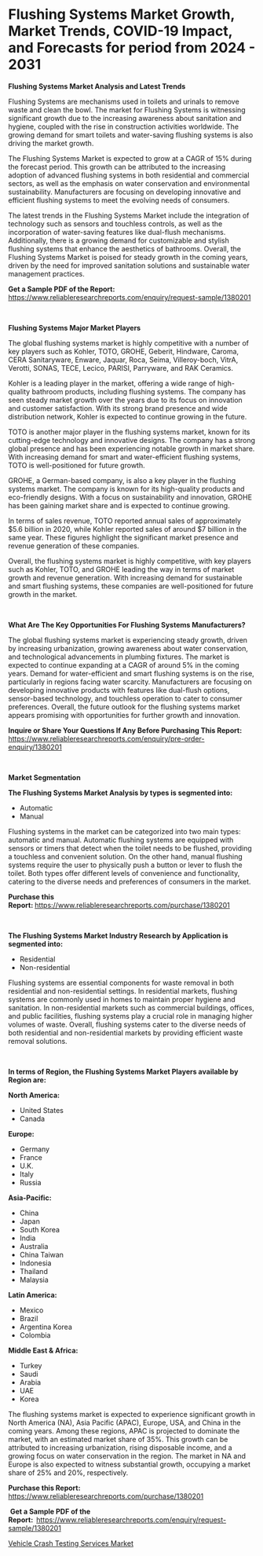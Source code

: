 <p><h1>Flushing Systems Market Growth, Market Trends, COVID-19 Impact, and Forecasts for period from 2024 - 2031</h1></p><p><strong>Flushing Systems Market Analysis and Latest Trends</strong></p>
<p><p>Flushing Systems are mechanisms used in toilets and urinals to remove waste and clean the bowl. The market for Flushing Systems is witnessing significant growth due to the increasing awareness about sanitation and hygiene, coupled with the rise in construction activities worldwide. The growing demand for smart toilets and water-saving flushing systems is also driving the market growth.</p><p>The Flushing Systems Market is expected to grow at a CAGR of 15% during the forecast period. This growth can be attributed to the increasing adoption of advanced flushing systems in both residential and commercial sectors, as well as the emphasis on water conservation and environmental sustainability. Manufacturers are focusing on developing innovative and efficient flushing systems to meet the evolving needs of consumers.</p><p>The latest trends in the Flushing Systems Market include the integration of technology such as sensors and touchless controls, as well as the incorporation of water-saving features like dual-flush mechanisms. Additionally, there is a growing demand for customizable and stylish flushing systems that enhance the aesthetics of bathrooms. Overall, the Flushing Systems Market is poised for steady growth in the coming years, driven by the need for improved sanitation solutions and sustainable water management practices.</p></p>
<p><strong>Get a Sample PDF of the Report:&nbsp;</strong> <a href="https://www.reliableresearchreports.com/enquiry/request-sample/1380201">https://www.reliableresearchreports.com/enquiry/request-sample/1380201</a></p>
<p>&nbsp;</p>
<p><strong>Flushing Systems Major Market Players</strong></p>
<p><p>The global flushing systems market is highly competitive with a number of key players such as Kohler, TOTO, GROHE, Geberit, Hindware, Caroma, CERA Sanitaryware, Enware, Jaquar, Roca, Seima, Villeroy-boch, VitrA, Verotti, SONAS, TECE, Lecico, PARISI, Parryware, and RAK Ceramics.</p><p>Kohler is a leading player in the market, offering a wide range of high-quality bathroom products, including flushing systems. The company has seen steady market growth over the years due to its focus on innovation and customer satisfaction. With its strong brand presence and wide distribution network, Kohler is expected to continue growing in the future.</p><p>TOTO is another major player in the flushing systems market, known for its cutting-edge technology and innovative designs. The company has a strong global presence and has been experiencing notable growth in market share. With increasing demand for smart and water-efficient flushing systems, TOTO is well-positioned for future growth.</p><p>GROHE, a German-based company, is also a key player in the flushing systems market. The company is known for its high-quality products and eco-friendly designs. With a focus on sustainability and innovation, GROHE has been gaining market share and is expected to continue growing.</p><p>In terms of sales revenue, TOTO reported annual sales of approximately $5.6 billion in 2020, while Kohler reported sales of around $7 billion in the same year. These figures highlight the significant market presence and revenue generation of these companies.</p><p>Overall, the flushing systems market is highly competitive, with key players such as Kohler, TOTO, and GROHE leading the way in terms of market growth and revenue generation. With increasing demand for sustainable and smart flushing systems, these companies are well-positioned for future growth in the market.</p></p>
<p>&nbsp;</p>
<p><strong>What Are The Key Opportunities For Flushing Systems Manufacturers?</strong></p>
<p><p>The global flushing systems market is experiencing steady growth, driven by increasing urbanization, growing awareness about water conservation, and technological advancements in plumbing fixtures. The market is expected to continue expanding at a CAGR of around 5% in the coming years. Demand for water-efficient and smart flushing systems is on the rise, particularly in regions facing water scarcity. Manufacturers are focusing on developing innovative products with features like dual-flush options, sensor-based technology, and touchless operation to cater to consumer preferences. Overall, the future outlook for the flushing systems market appears promising with opportunities for further growth and innovation.</p></p>
<p><strong>Inquire or Share Your Questions If Any Before Purchasing This Report:</strong> <a href="https://www.reliableresearchreports.com/enquiry/pre-order-enquiry/1380201">https://www.reliableresearchreports.com/enquiry/pre-order-enquiry/1380201</a></p>
<p>&nbsp;</p>
<p><strong>Market Segmentation</strong></p>
<p><strong>The Flushing Systems Market Analysis by types is segmented into:</strong></p>
<p><ul><li>Automatic</li><li>Manual</li></ul></p>
<p><p>Flushing systems in the market can be categorized into two main types: automatic and manual. Automatic flushing systems are equipped with sensors or timers that detect when the toilet needs to be flushed, providing a touchless and convenient solution. On the other hand, manual flushing systems require the user to physically push a button or lever to flush the toilet. Both types offer different levels of convenience and functionality, catering to the diverse needs and preferences of consumers in the market.</p></p>
<p><strong>Purchase this Report:&nbsp;</strong><a href="https://www.reliableresearchreports.com/purchase/1380201">https://www.reliableresearchreports.com/purchase/1380201</a></p>
<p>&nbsp;</p>
<p><strong>The Flushing Systems Market Industry Research by Application is segmented into:</strong></p>
<p><ul><li>Residential</li><li>Non-residential</li></ul></p>
<p><p>Flushing systems are essential components for waste removal in both residential and non-residential settings. In residential markets, flushing systems are commonly used in homes to maintain proper hygiene and sanitation. In non-residential markets such as commercial buildings, offices, and public facilities, flushing systems play a crucial role in managing higher volumes of waste. Overall, flushing systems cater to the diverse needs of both residential and non-residential markets by providing efficient waste removal solutions.</p></p>
<p>&nbsp;</p>
<p><strong>In terms of Region, the Flushing Systems Market Players available by Region are:</strong></p>
<p>
    <p> <strong> North America: </strong>
        <ul>
            <li>United States</li>
            <li>Canada</li>
        </ul>
        </p> 
    <p> <strong> Europe: </strong>
        <ul>
            <li>Germany</li>
            <li>France</li>
            <li>U.K.</li>
            <li>Italy</li>
            <li>Russia</li>
        </ul>
        </p> 
    <p> <strong> Asia-Pacific: </strong>
        <ul>
            <li>China</li>
            <li>Japan</li>
            <li>South Korea</li>
            <li>India</li>
            <li>Australia</li>
            <li>China Taiwan</li>
            <li>Indonesia</li>
            <li>Thailand</li>
            <li>Malaysia</li>
        </ul>
        </p> 
    <p> <strong> Latin America: </strong>
        <ul>
            <li>Mexico</li>
            <li>Brazil</li>
            <li>Argentina Korea</li>
            <li>Colombia</li>
        </ul>
        </p> 
    <p> <strong> Middle East & Africa: </strong>
        <ul>
            <li>Turkey</li>
            <li>Saudi</li>
            <li>Arabia</li>
            <li>UAE</li>
            <li>Korea</li>
        </ul>
    </p>
    </p>
<p><p>The flushing systems market is expected to experience significant growth in North America (NA), Asia Pacific (APAC), Europe, USA, and China in the coming years. Among these regions, APAC is projected to dominate the market, with an estimated market share of 35%. This growth can be attributed to increasing urbanization, rising disposable income, and a growing focus on water conservation in the region. The market in NA and Europe is also expected to witness substantial growth, occupying a market share of 25% and 20%, respectively.</p></p>
<p><strong>Purchase this Report: </strong><a href="https://www.reliableresearchreports.com/purchase/1380201">https://www.reliableresearchreports.com/purchase/1380201</a></p>
<p>&nbsp;<strong>Get a Sample PDF of the Report:&nbsp;&nbsp;</strong><a href="https://www.reliableresearchreports.com/enquiry/request-sample/1380201">https://www.reliableresearchreports.com/enquiry/request-sample/1380201</a></p>
<p><strong></strong></p>
<p><p><a href="https://spotless-saver-8fd.notion.site/Vehicle-Crash-Testing-Services-Market-Size-Share-Trends-Analysis-Report-By-Application-Regional--eadfe956fab44590a01e245e0e4d3d18">Vehicle Crash Testing Services Market</a></p></p>